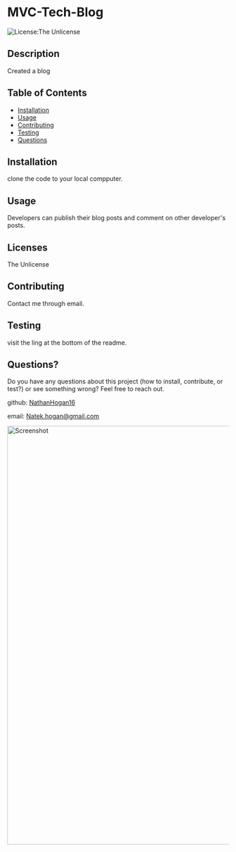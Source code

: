 # MVC-Tech-Blog
![License:The Unlicense](https://img.shields.io/badge/License-TheUnlicense-blue)
## Description
Created a blog

## Table of Contents
* [Installation](#Installation)
* [Usage](#Usage)
* [Contributing](#Contributing)
* [Testing](#Testing)
* [Questions](#Questions?)
## Installation
clone the code to your local compputer.
## Usage
Developers can publish their blog posts and comment on other developer's posts.
## Licenses
The Unlicense
## Contributing
Contact me through email.
## Testing
visit the ling at the bottom of the readme.
## Questions?
Do you have any questions about this project (how to install, contribute, or test?) or see something wrong? 
Feel free to reach out.
 
github: [NathanHogan16](https://github.com/NathanHogan16) 

email: Natek.hogan@gmail.com

<img width="952" alt="Screenshot" src="https://user-images.githubusercontent.com/75545915/116011192-fa910f00-a5e0-11eb-8ef7-3fb2d9e1fa92.png">
